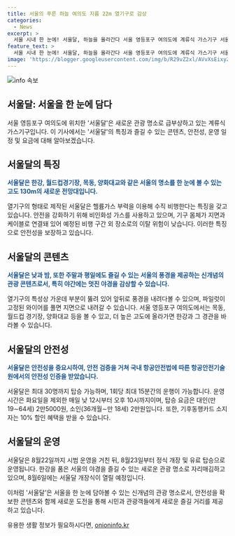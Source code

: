 ```yaml
---
title: 서울의 푸른 하늘 여의도 지름 22m 열기구로 감상
categories:
  - News
excerpt: >
  서울 시내 한 눈에! 서울달, 하늘을 올라간다 서울 영등포구 여의도에 계류식 가스기구 서울달이 등장했다. 지름 22.5m의 커다란 열기구는 한강, 월드컵경기장, 목동, 양화대교 등 서울의 아름다운 풍경을 한 눈에 감상할 수 있다. 이날부터 시범 운영을 시작한 서울달은 8월22일까지 무료 탑승이 가능하며, 정식 개장 후에는 유료로 운영된다. 안전성 검증을 마친 서울달은 평일 낮 12시부터 10시까지 운영되며, 탑승료는 대인 2만5000원, 소인 2만원이다. 서울 야경을 한 눈에 감상할 수 있는 서울달은 시내 관광객에게 큰 인기를 끌 것으로 보인다. (요약문)
feature_text: >
  서울 시내 한 눈에! 서울달, 하늘을 올라간다 서울 영등포구 여의도에 계류식 가스기구 서울달이 등장했다. 지름 22.5m의 커다란 열기구는 한강, 월드컵경기장, 목동, 양화대교 등 서울의 아름다운 풍경을 한 눈에 감상할 수 있다. 이날부터 시범 운영을 시작한 서울달은 8월22일까지 무료 탑승이 가능하며, 정식 개장 후에는 유료로 운영된다. 안전성 검증을 마친 서울달은 평일 낮 12시부터 10시까지 운영되며, 탑승료는 대인 2만5000원, 소인 2만원이다. 서울 야경을 한 눈에 감상할 수 있는 서울달은 시내 관광객에게 큰 인기를 끌 것으로 보인다. (요약문)
image: 'https://blogger.googleusercontent.com/img/b/R29vZ2xl/AVvXsEixyZcFfHzMRdzZMjFBmAUKJYCLCGyLL1o632UiGVXcaFdKo_bkvkuCioo0uUKlGfBVcT3P84aROyZIXSBEx3Aw5nCQ3pTgDom1WDC4m8eifvWiAmWEEVb4x6G_l8C0QH225ldMjyaFvpxGEBGNO37VmDTDMHGhJPq73UglMfDca1-0aw/s1600/blogspot.png'
---
```


<p><img src="https://blogger.googleusercontent.com/img/b/R29vZ2xl/AVvXsEixyZcFfHzMRdzZMjFBmAUKJYCLCGyLL1o632UiGVXcaFdKo_bkvkuCioo0uUKlGfBVcT3P84aROyZIXSBEx3Aw5nCQ3pTgDom1WDC4m8eifvWiAmWEEVb4x6G_l8C0QH225ldMjyaFvpxGEBGNO37VmDTDMHGhJPq73UglMfDca1-0aw/s1600/blogspot.png" alt="info 속보" /></p>

<h2 data-ke-size="size26">서울달: 서울을 한 눈에 담다</h2>

<p>서울 영등포구 여의도에 위치한 '서울달'은 새로운 관광 명소로 급부상하고 있는 계류식 가스기구입니다. 이 기사에서는 '서울달'의 특징과 즐길 수 있는 콘텐츠, 안전성, 운영 일정 및 요금에 대해 알아보겠습니다.</p>

<p data-ke-size="size16"></p>

<h2 data-ke-size="size24">서울달의 특징</h2>

<p><b><span style="color: #1a5490;">서울달은 한강, 월드컵경기장, 목동, 양화대교와 같은 서울의 명소를 한 눈에 볼 수 있는 고도 130m의 새로운 전망대입니다.</span></b></p>

<p>열기구의 형태로 제작된 서울달은 헬륨가스 부력을 이용해 수직 비행한다는 특징을 갖고 있습니다. 안전을 강화하기 위해 비인화성 가스를 사용하고 있으며, 기구 몸체가 지면과 케이블로 연결돼 있어 예정된 비행 구간 외 장소로의 이탈 위험이 낮습니다. 이러한 특징으로 안전성을 보장하고 있습니다.</p>

<p data-ke-size="size16"></p>

<h2 data-ke-size="size24">서울달의 콘텐츠</h2>

<p><b><span style="color: #1a5490;">서울달은 낮과 밤, 또한 주말과 평일에도 즐길 수 있는 서울의 풍경을 제공하는 신개념의 관광 콘텐츠로서, 특히 야간에는 멋진 야경을 감상할 수 있습니다.</span></b></p>

<p>열기구의 특성상 가운데 부분이 뚫려 있어 앞뒤로 풍경을 내려다볼 수 있으며, 파일럿이 고정된 와이어를 풀면 지면으로 내려갈 수 있습니다. 서울 영등포구 여의도에서는 목동, 월드컵 경기장, 양화대교 등을 볼 수 있고, 더 높은 고도에 올라가면 한강과 그 경관을 바라볼 수 있습니다.</p>

<p data-ke-size="size16"></p>

<h2 data-ke-size="size24">서울달의 안전성</h2>

<p><b><span style="color: #1a5490;">서울달은 안전성을 중요시하여, 안전 검증을 거쳐 국내 항공안전법에 따른 항공안전기술원에서의 안전성 인증을 받았습니다.</span></b></p>

<p>서울달은 최대 30명까지 탑승 가능하며, 1회당 최대 15분간의 운행이 가능합니다. 운영시간은 화요일을 제외한 매일 낮 12시부터 오후 10시까지이며, 탑승 요금은 대인(만 19∼64세) 2만5000원, 소인(36개월∼만 18세) 2만원입니다. 또한, 기후동행카드 소지자는 10% 할인 혜택을 받을 수 있습니다.</p>

<p data-ke-size="size16"></p>

<h2 data-ke-size="size24">서울달의 운영</h2>

<p>서울달은 8월22일까지 시범 운영을 거친 뒤, 8월23일부터 정식 개장 및 유료 탑승으로 운영됩니다. 한강을 품은 서울의 야경을 즐길 수 있는 새로운 관광 명소로 자리매김하고 있으며, 8월6일에는 서울달 개장식이 열릴 예정입니다.</p>

<p>이처럼 '서울달'은 서울을 한 눈에 담아볼 수 있는 신개념의 관광 명소로서, 안전성을 확보한 콘텐츠와 함께 새로운 도전을 통해 시민과 관광객들에게 새로운 즐길 거리를 제공하고 있습니다.</p>

<p data-ke-size="size16"></p>
유용한 생활 정보가 필요하시다면, <a href="https://onioninfo.kr" rel="dofollow">onioninfo.kr</a>


